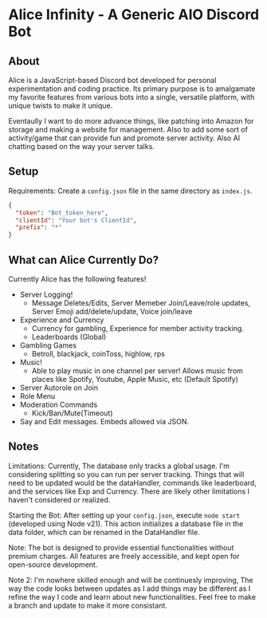 # Alice Infinity - A Generic AIO Discord Bot

## About

Alice is a JavaScript-based Discord bot developed for personal experimentation and coding practice. Its primary purpose is to amalgamate my favorite features from various bots into a single, versatile platform, with unique twists to make it unique.

Eventaully I want to do more advance things, like patching into Amazon for storage and making a website for management. Also to add some sort of activity/game that can provide fun and promote server activity. Also AI chatting based on the way your server talks.

## Setup

Requirements: Create a `config.json` file in the same directory as `index.js`.

```json
{
  "token": "Bot_token_here",
  "clientId": "Your bot's ClientId",
  "prefix": "*"
}
```

## What can Alice Currently Do?
Currently Alice has the following features!
  - Server Logging! 
    - Message Deletes/Edits, Server Memeber Join/Leave/role updates, Server Emoji add/delete/update, Voice join/leave
  - Experience and Currency 
    - Currency for gambling, Experience for member activity tracking.
    - Leaderboards (Global)
  - Gambling Games 
    - Betroll, blackjack, coinToss, highlow, rps
  - Music! 
    - Able to play music in one channel per server! Allows music from places like Spotify, Youtube, Apple Music, etc (Default Spotify)
  - Server Autorole on Join
  - Role Menu 
  - Moderation Commands 
    - Kick/Ban/Mute(Timeout)
  - Say and Edit messages. Embeds allowed via JSON.

## Notes
Limitations: Currently, The database only tracks a global usage. I'm considering splitting so you can run per server tracking. Things that will need to be updated would be the dataHandler, commands like leaderboard, and the services like Exp and Currency.
There are likely other limitations I haven't considered or realized.

Starting the Bot: After setting up your `config.json`, execute `node start` (developed using Node v21). This action initializes a database file in the data folder, which can be renamed in the DataHandler file.

Note: The bot is designed to provide essential functionalities without premium charges. All features are freely accessible, and kept open for open-source development.

Note 2: I'm nowhere skilled enough and will be continuesly improving, The way the code looks between updates as I add things may be different as I refine the way I code and learn about new functionalities. Feel free to make a branch and update to make it more consistant.
